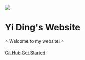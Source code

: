 <!-- _coverpage.md -->

<!-- <img src="https://d.igdu.xyz/VZ6s" alt="_coverpage-2024-06-20" style="width:300px" loading="eager">
 -->
<div class="center" style="max-width:300px;"><img src="https://imagebank-0.oss-cn-beijing.aliyuncs.com/VS-PicGo/2024-07-02-13-31-34__coverpage_.jpg"/></div>

# Yi Ding's Website

⭐ Welcome to my website! ⭐

[Git Hub](https://github.com/YiDingg)
[Get Started](/README.md)
